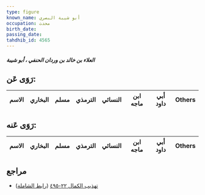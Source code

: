 ```yaml
---
type: figure
known_name: أبو شيبة البصري
occupation: محدث
birth_date:
passing_date:
tahdhib_id: 4565
---
```

##### العلاء بن خالد بن وردان الحنفي ، أبو شيبة

## رَوَى عَن:
| الاسم | البخاري | مسلم | الترمذي | النسائي | ابن ماجه | أبي داود | Others |
| ----- | ------- | ---- | ------- | ------- | -------- | -------- | ------ |
## رَوَى عَنه:
| الاسم | البخاري | مسلم | الترمذي | النسائي | ابن ماجه | أبي داود | Others |
| ----- | ------- | ---- | ------- | ------- | -------- | -------- | ------ |
## مراجع
- [تهذيب الكمال ٢٢-٤٩٥](obsidian://open?vault=Tahdhib-al-Kamal&file=Figures/٤٥٦٥-العلاء%20بن%20خالد%20بن%20وردان%20الحنفي%20،%20أبو%20شيبة) ([رابط الشاملة](https://shamela.ws/book/3722/11748))